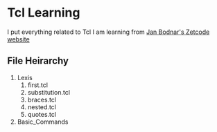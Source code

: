 # Tcl Learning
I put everything related to Tcl I am learning from [Jan Bodnar's Zetcode website](https://zetcode.com/lang/tcl/)


## File Heirarchy
1. Lexis
    1. first.tcl
    2. substitution.tcl
    3. braces.tcl
    4. nested.tcl
    5. quotes.tcl
2. Basic_Commands
